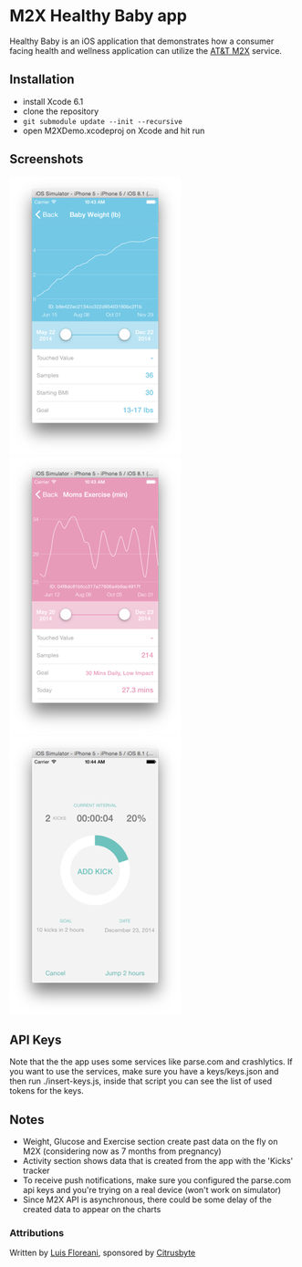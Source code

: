 # M2X Healthy Baby app
Healthy Baby is an iOS application that demonstrates how a consumer facing health and wellness application can utilize the [AT&T M2X](https://m2x.att.com) service.  

## Installation

* install Xcode 6.1
* clone the repository
* `git submodule update --init --recursive`
* open M2XDemo.xcodeproj on Xcode and hit run

## Screenshots

![](screen1.jpg)
![](screen2.jpg)
![](screen3.jpg)

## API Keys

Note that the the app uses some services like parse.com and crashlytics. If you want to use the services, make sure you have a keys/keys.json and then run ./insert-keys.js, inside that script you can see the list of used tokens for the keys.

## Notes

* Weight, Glucose and Exercise section create past data on the fly on M2X (considering now as 7 months from pregnancy)
* Activity section shows data that is created from the app with the 'Kicks' tracker
* To receive push notifications, make sure you configured the parse.com api keys and you're trying on a real device (won't work on simulator)
* Since M2X API is asynchronous, there could be some delay of the created data to appear on the charts

### Attributions
Written by [Luis Floreani](https://github.com/lucholaf), sponsored by [Citrusbyte](https://citrusbyte.com/)
